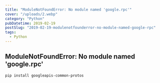 ```yaml
---
title: "ModuleNotFoundError: No module named 'google.rpc'"
cover: "/uploads/2.webp"
category: "Python"
pubDatetime: 2019-02-19
postSlug: "2019-02-19-modulenotfounderror-no-module-named-google-rpc"
tags:
  - Python
---
```


## ModuleNotFoundError: No module named 'google.rpc'

```bash
pip install googleapis-common-protos
```
